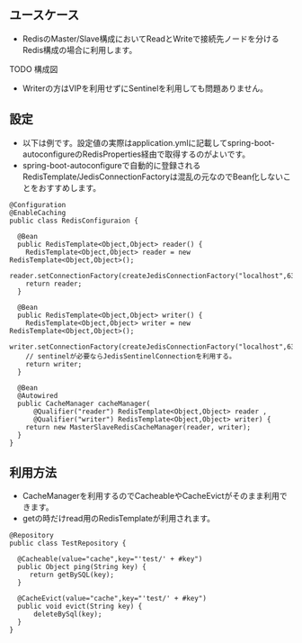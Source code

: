 ## ユースケース

* RedisのMaster/Slave構成においてReadとWriteで接続先ノードを分けるRedis構成の場合に利用します。

 TODO 構成図

* Writerの方はVIPを利用せずにSentinelを利用しても問題ありません。

## 設定

* 以下は例です。設定値の実際はapplication.ymlに記載してspring-boot-autoconfigureのRedisProperties経由で取得するのがよいです。
* spring-boot-autoconfigureで自動的に登録されるRedisTemplate/JedisConnectionFactoryは混乱の元なのでBean化しないことをおすすめします。

```
@Configuration
@EnableCaching
public class RedisConfiguraion {

  @Bean
  public RedisTemplate<Object,Object> reader() {
    RedisTemplate<Object,Object> reader = new RedisTemplate<Object,Object>();  
    reader.setConnectionFactory(createJedisConnectionFactory("localhost",6380));
    return reader;
  }

  @Bean
  public RedisTemplate<Object,Object> writer() {
    RedisTemplate<Object,Object> writer = new RedisTemplate<Object,Object>();  
    writer.setConnectionFactory(createJedisConnectionFactory("localhost",6379));
    // sentinelが必要ならJedisSentinelConnectionを利用する。
    return writer;
  }

  @Bean
  @Autowired
  public CacheManager cacheManager(
  	  @Qualifier("reader") RedisTemplate<Object,Object> reader ,
      @Qualifier("writer") RedisTemplate<Object,Object> writer) {
    return new MasterSlaveRedisCacheManager(reader, writer);
  }
}
```

## 利用方法

* CacheManagerを利用するのでCacheableやCacheEvictがそのまま利用できます。
* getの時だけread用のRedisTemplateが利用されます。

```
@Repository
public class TestRepository {

  @Cacheable(value="cache",key="'test/' + #key")
  public Object ping(String key) {
     return getBySQL(key);
  }

  @CacheEvict(value="cache",key="'test/' + #key")
  public void evict(String key) {
      deleteBySql(key);
  }
}
```

